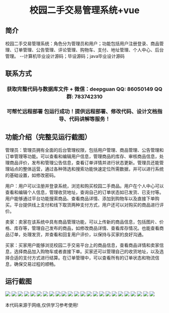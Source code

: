 <p><h1 align="center">校园二手交易管理系统+vue</h1></p>

## 简介
校园二手交易管理系统：角色分为管理员和用户；功能包括用户注册登录、商品管理、订单管理、公告管理、评论管理、购物车、支付、地址管理、个人中心、后台管理。    --计算机毕业设计源码；毕设源码；java毕业设计源码


## 联系方式
<p><h3 align="center">获取完整代码与数据库文件 + 微信：deepguan QQ: 86050149 QQ群: 783742310</h3></p>
<p><h3 align="center">可帮忙远程部署 包运行成功！提供远程部署、修改代码、设计文档指导、代码讲解等服务！</h3></p>

## 功能介绍（完整见运行截图）
管理员：管理员拥有全面的后台管理权限，包括用户管理、商品管理、公告管理和订单管理等功能。可以查看和编辑用户信息，管理商品的库存、审核商品信息，处理商品评价，发布和管理公告信息，查看订单详情并进行状态更新。管理员还能管理站点的整体运营，通过各种筛选和搜索功能快速定位所需数据，并可以进行系统的基础设置，如修改密码。

用户：用户可以注册并登录系统，浏览和购买校园二手商品。用户在个人中心可以查看和编辑个人信息，管理收货地址，查询自己的订单状态如已发货、已支付等。用户能够通过平台功能搜索商品、查看商品详情、添加到购物车以及直接下单购买。平台提供线上支付和线下取货两种支付方式，用户还可以对购买的商品进行评价。

卖家：卖家在该系统中具有商品管理功能，可以上传新的商品信息，包括图片、价格、库存等，管理自己发布的商品，如修改商品详情、查看库存情况。也能查看商品订单，处理发货，并查看和回复用户评价，以保持与买家的良好沟通。

买家：买家用户能够浏览校园二手交易平台上的商品信息，查看商品详情和卖家信息，选择商品加入购物车或者直接下单。买家还可以管理自己的收货地址，以及选择合适的支付方式进行结算。在订单管理中，可以查看所有的订单状态和物流信息，确保交易过程的顺畅。


## 运行截图
![](https://bs-1329754181.cos.ap-shanghai.myqcloud.com/ssm/CampusSecondHandTradingSystem/img/001.jpg)
![](https://bs-1329754181.cos.ap-shanghai.myqcloud.com/ssm/CampusSecondHandTradingSystem/img/002.jpg)
![](https://bs-1329754181.cos.ap-shanghai.myqcloud.com/ssm/CampusSecondHandTradingSystem/img/003.jpg)
![](https://bs-1329754181.cos.ap-shanghai.myqcloud.com/ssm/CampusSecondHandTradingSystem/img/004.jpg)
![](https://bs-1329754181.cos.ap-shanghai.myqcloud.com/ssm/CampusSecondHandTradingSystem/img/005.jpg)
![](https://bs-1329754181.cos.ap-shanghai.myqcloud.com/ssm/CampusSecondHandTradingSystem/img/006.jpg)
![](https://bs-1329754181.cos.ap-shanghai.myqcloud.com/ssm/CampusSecondHandTradingSystem/img/007.jpg)
![](https://bs-1329754181.cos.ap-shanghai.myqcloud.com/ssm/CampusSecondHandTradingSystem/img/008.jpg)
![](https://bs-1329754181.cos.ap-shanghai.myqcloud.com/ssm/CampusSecondHandTradingSystem/img/009.jpg)
![](https://bs-1329754181.cos.ap-shanghai.myqcloud.com/ssm/CampusSecondHandTradingSystem/img/010.jpg)
![](https://bs-1329754181.cos.ap-shanghai.myqcloud.com/ssm/CampusSecondHandTradingSystem/img/011.jpg)
![](https://bs-1329754181.cos.ap-shanghai.myqcloud.com/ssm/CampusSecondHandTradingSystem/img/012.jpg)
![](https://bs-1329754181.cos.ap-shanghai.myqcloud.com/ssm/CampusSecondHandTradingSystem/img/013.jpg)
![](https://bs-1329754181.cos.ap-shanghai.myqcloud.com/ssm/CampusSecondHandTradingSystem/img/014.jpg)
![](https://bs-1329754181.cos.ap-shanghai.myqcloud.com/ssm/CampusSecondHandTradingSystem/img/015.jpg)
![](https://bs-1329754181.cos.ap-shanghai.myqcloud.com/ssm/CampusSecondHandTradingSystem/img/016.jpg)
![](https://bs-1329754181.cos.ap-shanghai.myqcloud.com/ssm/CampusSecondHandTradingSystem/img/017.jpg)
![](https://bs-1329754181.cos.ap-shanghai.myqcloud.com/ssm/CampusSecondHandTradingSystem/img/018.jpg)
![](https://bs-1329754181.cos.ap-shanghai.myqcloud.com/ssm/CampusSecondHandTradingSystem/img/019.jpg)
![](https://bs-1329754181.cos.ap-shanghai.myqcloud.com/ssm/CampusSecondHandTradingSystem/img/020.jpg)
![](https://bs-1329754181.cos.ap-shanghai.myqcloud.com/ssm/CampusSecondHandTradingSystem/img/021.jpg)
![](https://bs-1329754181.cos.ap-shanghai.myqcloud.com/ssm/CampusSecondHandTradingSystem/img/022.jpg)
![](https://bs-1329754181.cos.ap-shanghai.myqcloud.com/ssm/CampusSecondHandTradingSystem/img/023.jpg)
![](https://bs-1329754181.cos.ap-shanghai.myqcloud.com/ssm/CampusSecondHandTradingSystem/img/024.jpg)

<p>本代码来源于网络,仅供学习参考使用!</p>

